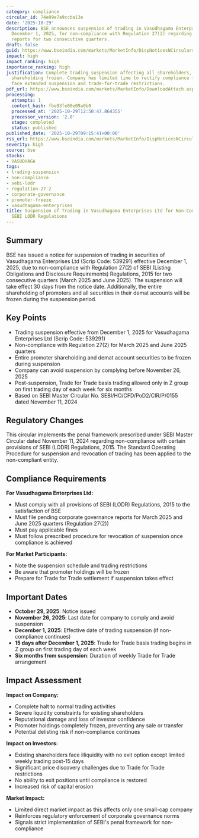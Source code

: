 ```yaml
---
category: compliance
circular_id: 74e09e7a9ccba13e
date: '2025-10-29'
description: BSE announces suspension of trading in Vasudhagama Enterprises Ltd effective
  December 1, 2025, for non-compliance with Regulation 27(2) regarding corporate governance
  reports for two consecutive quarters.
draft: false
guid: https://www.bseindia.com/markets/MarketInfo/DispNoticesNCirculars.aspx?Noticeid={897533E9-50A2-4C1C-B639-752A0ECBD1D2}&noticeno=20251029-4&dt=10/29/2025&icount=4&totcount=29&flag=0
impact: high
impact_ranking: high
importance_ranking: high
justification: Complete trading suspension affecting all shareholders, with promoter
  shareholding frozen. Company has limited time to rectify compliance failures or
  face extended suspension and trade-for-trade restrictions.
pdf_url: https://www.bseindia.com/markets/MarketInfo/DownloadAttach.aspx?id=20251029-4&attachedId=
processing:
  attempts: 1
  content_hash: fbe93fe00e09a0b0
  processed_at: '2025-10-29T12:50:47.864355'
  processor_version: '2.0'
  stage: completed
  status: published
published_date: '2025-10-29T09:15:41+00:00'
rss_url: https://www.bseindia.com/markets/MarketInfo/DispNoticesNCirculars.aspx?Noticeid={897533E9-50A2-4C1C-B639-752A0ECBD1D2}&noticeno=20251029-4&dt=10/29/2025&icount=4&totcount=29&flag=0
severity: high
source: bse
stocks:
- VASUDHAGA
tags:
- trading-suspension
- non-compliance
- sebi-lodr
- regulation-27-2
- corporate-governance
- promoter-freeze
- vasudhagama-enterprises
title: Suspension of Trading in Vasudhagama Enterprises Ltd for Non-Compliance with
  SEBI LODR Regulations
---
```


## Summary

BSE has issued a notice for suspension of trading in securities of Vasudhagama Enterprises Ltd (Scrip Code: 539291) effective December 1, 2025, due to non-compliance with Regulation 27(2) of SEBI (Listing Obligations and Disclosure Requirements) Regulations, 2015 for two consecutive quarters (March 2025 and June 2025). The suspension will take effect 30 days from the notice date. Additionally, the entire shareholding of promoters and all securities in their demat accounts will be frozen during the suspension period.

## Key Points

- Trading suspension effective from December 1, 2025 for Vasudhagama Enterprises Ltd (Scrip Code: 539291)
- Non-compliance with Regulation 27(2) for March 2025 and June 2025 quarters
- Entire promoter shareholding and demat account securities to be frozen during suspension
- Company can avoid suspension by complying before November 26, 2025
- Post-suspension, Trade for Trade basis trading allowed only in Z group on first trading day of each week for six months
- Based on SEBI Master Circular No. SEBI/HO/CFD/PoD2/CIR/P/0155 dated November 11, 2024

## Regulatory Changes

This circular implements the penal framework prescribed under SEBI Master Circular dated November 11, 2024 regarding non-compliance with certain provisions of SEBI (LODR) Regulations, 2015. The Standard Operating Procedure for suspension and revocation of trading has been applied to the non-compliant entity.

## Compliance Requirements

**For Vasudhagama Enterprises Ltd:**
- Must comply with all provisions of SEBI (LODR) Regulations, 2015 to the satisfaction of BSE
- Must file pending corporate governance reports for March 2025 and June 2025 quarters (Regulation 27(2))
- Must pay applicable fines
- Must follow prescribed procedure for revocation of suspension once compliance is achieved

**For Market Participants:**
- Note the suspension schedule and trading restrictions
- Be aware that promoter holdings will be frozen
- Prepare for Trade for Trade settlement if suspension takes effect

## Important Dates

- **October 29, 2025**: Notice issued
- **November 26, 2025**: Last date for company to comply and avoid suspension
- **December 1, 2025**: Effective date of trading suspension (if non-compliance continues)
- **15 days after December 1, 2025**: Trade for Trade basis trading begins in Z group on first trading day of each week
- **Six months from suspension**: Duration of weekly Trade for Trade arrangement

## Impact Assessment

**Impact on Company:**
- Complete halt to normal trading activities
- Severe liquidity constraints for existing shareholders
- Reputational damage and loss of investor confidence
- Promoter holdings completely frozen, preventing any sale or transfer
- Potential delisting risk if non-compliance continues

**Impact on Investors:**
- Existing shareholders face illiquidity with no exit option except limited weekly trading post-15 days
- Significant price discovery challenges due to Trade for Trade restrictions
- No ability to exit positions until compliance is restored
- Increased risk of capital erosion

**Market Impact:**
- Limited direct market impact as this affects only one small-cap company
- Reinforces regulatory enforcement of corporate governance norms
- Signals strict implementation of SEBI's penal framework for non-compliance